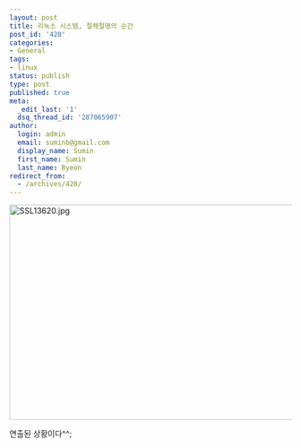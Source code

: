 ```yaml
---
layout: post
title: 리눅스 시스템, 절체절명의 순간
post_id: '420'
categories:
- General
tags:
- linux
status: publish
type: post
published: true
meta:
  _edit_last: '1'
  dsq_thread_id: '287065907'
author:
  login: admin
  email: suminb@gmail.com
  display_name: Sumin
  first_name: Sumin
  last_name: Byeon
redirect_from:
  - /archives/420/
---
```

<img id="image419" src="http://blog.suminb.com/wp-content/uploads/2006/12/SSL13620.jpg" alt="SSL13620.jpg" height="384" width="512" />

연출된 상황이다^^;

